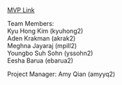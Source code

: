 [MVP Link](https://docs.google.com/document/d/1afL6aVZ3532WXvYtm6nRi8KyuvhgkYpCTHnwKJV5uGE/edit?usp=sharing)

Team Members: <br/>
Kyu Hong Kim (kyuhong2) <br/>
Aden Krakman (akrak2)<br/>
Meghna Jayaraj (mpill2)<br/>
Youngbo Suh Sohn (yssohn2)<br/>
Eesha Barua (ebarua2)<br/>


Project Manager: Amy Qian (amyyq2)

